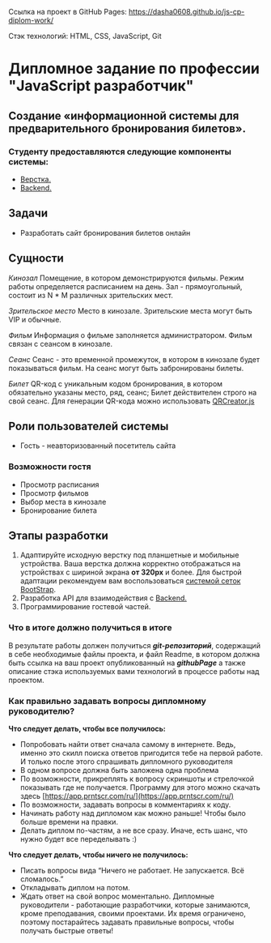 Ссылка на проект в GitHub Pages: https://dasha0608.github.io/js-cp-diplom-work/

Стэк технологий: HTML, CSS, JavaScript, Git


# Дипломное задание по профессии "JavaScript разработчик"

## Создание «информационной системы для  предварительного бронирования билетов».

### Студенту предоставляются следующие компоненты системы:

- [Верстка.](./sources/layout.zip)
- [Backend.](./md/backend.md)

## Задачи

-   Разработать сайт бронирования билетов онлайн

## Сущности

_Кинозал_  Помещение, в котором демонстрируются фильмы. Режим работы определяется расписанием на день. Зал - прямоугольный, состоит из N * M различных зрительских мест.

_Зрительское место_  Место в кинозале. Зрительские места могут быть VIP и обычные.

_Фильм_  Информация о фильме заполняется администратором. Фильм связан с сеансом в кинозале.

_Сеанс_  Сеанс - это временной промежуток, в котором в кинозале будет показываться фильм. На сеанс могут быть забронированы билеты.

_Билет_  QR-код c уникальным кодом бронирования, в котором обязательно указаны место, ряд, сеанс; Билет действителен строго на свой сеанс. Для генерации QR-кода можно использовать  [QRCreator.js](https://github.com/slesareva-gala/QR-Code)

## Роли пользователей системы

-   Гость - неавторизованный посетитель сайта

### Возможности гостя

-   Просмотр расписания
-   Просмотр фильмов
-   Выбор места в кинозале
-   Бронирование билета

## Этапы разработки

1.  Адаптируйте  исходную верстку под планшетные и мобильные устройства.
Ваша верстка должна корректно отображаться на устройствах с шириной экрана **от 320px** и более.
Для быстрой адаптации рекомендуем вам воспользоваться [системой сеток  BootStrap](https://getbootstrap.su/docs/5.0/layout/grid/). 
2. Разработка API для взаимодействия с [Backend.](./md/backend.md)
3.  Программирование гостевой частей.

### Что в итоге должно получиться в итоге

В результате работы должен получиться ***git-репозиторий***, содержащий в себе необходимые файлы проекта, и файл Readme, в котором должна быть ссылка на ваш проект опубликованный на ***githubPage*** а также описание стэка используемых вами технологий в процессе работы над проектом.

### Как правильно задавать вопросы дипломному руководителю?

**Что следует делать, чтобы все получилось:**

-   Попробовать найти ответ сначала самому в интернете. Ведь, именно это скилл поиска ответов пригодится тебе на первой работе. И только после этого спрашивать дипломного руководителя
-   В одном вопросе должна быть заложена одна проблема
-   По возможности, прикреплять к вопросу скриншоты и стрелочкой показывать где не получается. Программу для этого можно скачать здесь  [https://app.prntscr.com/ru/](https://app.prntscr.com/ru/)
-   По возможности, задавать вопросы в комментариях к коду.
-   Начинать работу над дипломом как можно раньше! Чтобы было больше времени на правки.
-   Делать диплом по-частям, а не все сразу. Иначе, есть шанс, что нужно будет все переделывать :)

**Что следует делать, чтобы ничего не получилось:**

-   Писать вопросы вида “Ничего не работает. Не запускается. Всё сломалось.”
-   Откладывать диплом на потом.
-   Ждать ответ на свой вопрос моментально. Дипломные руководители - работающие разработчики, которые занимаются, кроме преподавания, своими проектами. Их время ограничено, поэтому постарайтесь задавать правильные вопросы, чтобы получать быстрые ответы!
